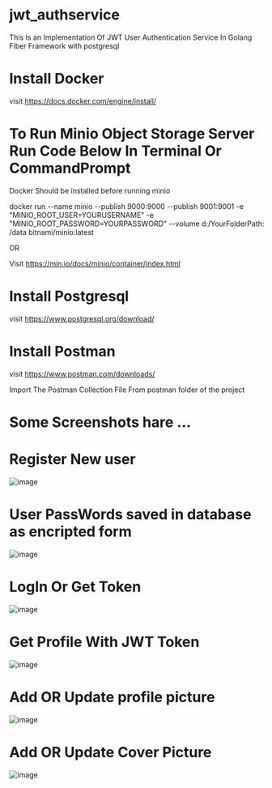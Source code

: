 # jwt_authservice
This Is an Implementation Of JWT User Authentication Service In Golang Fiber Framework with postgresql
# Install Docker 
visit https://docs.docker.com/engine/install/
# To Run Minio Object Storage Server Run Code Below In Terminal Or CommandPrompt
Docker Should be installed before running minio 

docker run --name minio  --publish 9000:9000  --publish 9001:9001  -e "MINIO_ROOT_USER=YOURUSERNAME" -e "MINIO_ROOT_PASSWORD=YOURPASSWORD" --volume d:/YourFolderPath: /data bitnami/minio:latest

OR 

Visit https://min.io/docs/minio/container/index.html

# Install Postgresql 

visit https://www.postgresql.org/download/

# Install Postman

visit https://www.postman.com/downloads/

Import The Postman Collection File From postman folder of the project 


# Some Screenshots hare ...


# Register New user
![image](https://github.com/user-attachments/assets/5c24d474-faf6-479c-830f-48ee2fc1d701)

# User PassWords saved in database as encripted form

![image](https://github.com/user-attachments/assets/ebfc796c-e456-4f6d-8249-ea5938d2019c)

# LogIn Or Get Token

![image](https://github.com/user-attachments/assets/a53501c1-a5c8-479c-8ee1-debff888eecf)


# Get Profile With JWT Token 

![image](https://github.com/user-attachments/assets/64fe8846-bb3f-48d2-9e59-fb397e4dd275)

# Add OR Update profile picture

![image](https://github.com/user-attachments/assets/215840b1-0573-498f-b90f-8a0d601c417d)

# Add OR Update Cover Picture

![image](https://github.com/user-attachments/assets/51d97b0b-8108-40fe-8496-0558d502c7ab)







